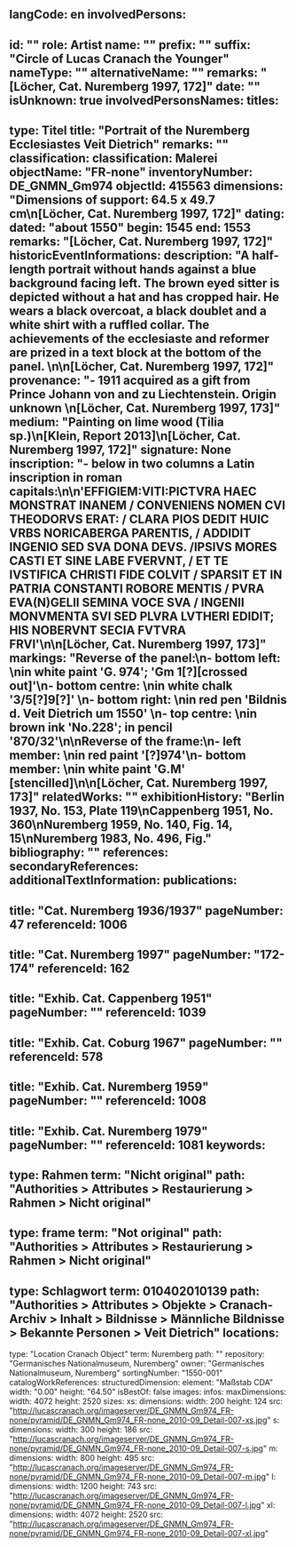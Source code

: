 langCode: en
involvedPersons: 
 - 
   id: ""
  role: Artist
  name: ""
  prefix: ""
  suffix: "Circle of Lucas Cranach the Younger"
  nameType: ""
  alternativeName: ""
  remarks: "[Löcher, Cat. Nuremberg 1997, 172]"
  date: ""
  isUnknown: true
involvedPersonsNames: 
titles: 
 - 
   type: Titel
  title: "Portrait of the Nuremberg Ecclesiastes Veit Dietrich"
  remarks: ""
classification: 
 classification: Malerei
objectName: "FR-none"
inventoryNumber: DE_GNMN_Gm974
objectId: 415563
dimensions: "Dimensions of support: 64.5 x 49.7 cm\n[Löcher, Cat. Nuremberg 1997, 172]"
dating: 
 dated: "about 1550"
 begin: 1545
 end: 1553
 remarks: "[Löcher, Cat. Nuremberg 1997, 172]"
 historicEventInformations: 
description: "A half-length portrait without hands against a blue background facing left. The brown eyed sitter is depicted without a hat and has cropped hair. He wears a black overcoat, a black doublet and a white shirt with a ruffled collar. The achievements of the ecclesiaste and reformer are prized in a text block at the bottom of the panel. \n\n[Löcher, Cat. Nuremberg 1997, 172]"
provenance: "- 1911 acquired as a gift from Prince Johann von and zu Liechtenstein. Origin unknown \n[Löcher, Cat. Nuremberg 1997, 173]"
medium: "Painting on lime wood (Tilia sp.)\n[Klein, Report 2013]\n[Löcher, Cat. Nuremberg 1997, 172]"
signature: None
inscription: "- below in two columns a Latin inscription in roman capitals:\n\n'EFFIGIEM:VITI:PICTVRA HAEC MONSTRAT INANEM / CONVENIENS NOMEN CVI THEODORVS ERAT: / CLARA PIOS DEDIT HUIC VRBS NORICABERGA PARENTIS, / ADDIDIT INGENIO SED SVA DONA DEVS. /IPSIVS MORES CASTI ET SINE LABE FVERVNT, / ET TE IVSTIFICA CHRISTI FIDE COLVIT / SPARSIT ET IN PATRIA CONSTANTI ROBORE MENTIS / PVRA EVA(N)GELII SEMINA VOCE SVA / INGENII MONVMENTA SVI SED PLVRA LVTHERI EDIDIT; HIS NOBERVNT SECIA FVTVRA FRVI'\n\n[Löcher, Cat. Nuremberg 1997, 173]"
markings: "Reverse of the panel:\n- bottom left: \nin white paint 'G. 974'; 'Gm 1[?][crossed out]'\n- bottom centre:  \nin white chalk '3/5[?]9[?]' \n- bottom right: \nin red pen 'Bildnis d. Veit Dietrich um 1550' \n- top centre: \nin brown ink 'No.228'; in pencil '870/32'\n\nReverse of the frame:\n- left member: \nin red paint '[?]974'\n- bottom member: \nin white paint 'G.M' [stencilled]\n\n[Löcher, Cat. Nuremberg 1997, 173]"
relatedWorks: ""
exhibitionHistory: "Berlin 1937, No. 153, Plate 119\nCappenberg 1951, No. 360\nNuremberg 1959, No. 140, Fig. 14, 15\nNuremberg 1983, No. 496, Fig."
bibliography: ""
references: 
secondaryReferences: 
additionalTextInformation: 
publications: 
 - 
   title: "Cat. Nuremberg 1936/1937"
  pageNumber: 47
  referenceId: 1006
 - 
   title: "Cat. Nuremberg 1997"
  pageNumber: "172-174"
  referenceId: 162
 - 
   title: "Exhib. Cat. Cappenberg 1951"
  pageNumber: ""
  referenceId: 1039
 - 
   title: "Exhib. Cat. Coburg 1967"
  pageNumber: ""
  referenceId: 578
 - 
   title: "Exhib. Cat. Nuremberg 1959"
  pageNumber: ""
  referenceId: 1008
 - 
   title: "Exhib. Cat. Nuremberg 1979"
  pageNumber: ""
  referenceId: 1081
keywords: 
 - 
   type: Rahmen
  term: "Nicht original"
  path: "Authorities > Attributes > Restaurierung > Rahmen > Nicht original"
 - 
   type: frame
  term: "Not original"
  path: "Authorities > Attributes > Restaurierung > Rahmen > Nicht original"
 - 
   type: Schlagwort
  term: 010402010139
  path: "Authorities > Attributes > Objekte > Cranach-Archiv > Inhalt > Bildnisse > Männliche Bildnisse > Bekannte Personen > Veit Dietrich"
locations: 
 - 
   type: "Location Cranach Object"
  term: Nuremberg
  path: ""
repository: "Germanisches Nationalmuseum, Nuremberg"
owner: "Germanisches Nationalmuseum, Nuremberg"
sortingNumber: "1550-001"
catalogWorkReferences: 
structuredDimension: 
 element: "Maßstab CDA"
 width: "0.00"
 height: "64.50"
isBestOf: false
images: 
 infos: 
  maxDimensions: 
   width: 4072
   height: 2520
 sizes: 
  xs: 
   dimensions: 
    width: 200
    height: 124
   src: "http://lucascranach.org/imageserver/DE_GNMN_Gm974_FR-none/pyramid/DE_GNMN_Gm974_FR-none_2010-09_Detail-007-xs.jpg"
  s: 
   dimensions: 
    width: 300
    height: 186
   src: "http://lucascranach.org/imageserver/DE_GNMN_Gm974_FR-none/pyramid/DE_GNMN_Gm974_FR-none_2010-09_Detail-007-s.jpg"
  m: 
   dimensions: 
    width: 800
    height: 495
   src: "http://lucascranach.org/imageserver/DE_GNMN_Gm974_FR-none/pyramid/DE_GNMN_Gm974_FR-none_2010-09_Detail-007-m.jpg"
  l: 
   dimensions: 
    width: 1200
    height: 743
   src: "http://lucascranach.org/imageserver/DE_GNMN_Gm974_FR-none/pyramid/DE_GNMN_Gm974_FR-none_2010-09_Detail-007-l.jpg"
  xl: 
   dimensions: 
    width: 4072
    height: 2520
   src: "http://lucascranach.org/imageserver/DE_GNMN_Gm974_FR-none/pyramid/DE_GNMN_Gm974_FR-none_2010-09_Detail-007-xl.jpg"
